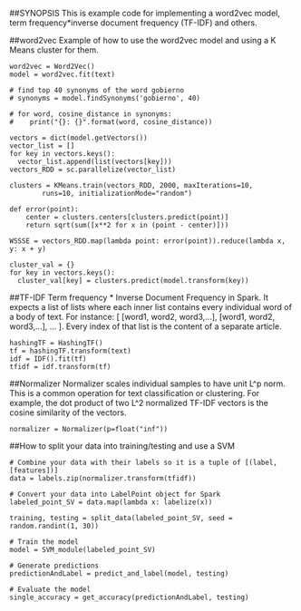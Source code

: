 ##SYNOPSIS
This is example code for implementing a word2vec model, term frequency*inverse document frequency (TF-IDF) and others.

##word2vec
Example of how to use the word2vec model and using a K Means cluster for them.

```
word2vec = Word2Vec()
model = word2vec.fit(text)

# find top 40 synonyms of the word gobierno
# synonyms = model.findSynonyms('gobierno', 40)

# for word, cosine_distance in synonyms:
#    print("{}: {}".format(word, cosine_distance))

vectors = dict(model.getVectors())
vector_list = []
for key in vectors.keys():
  vector_list.append(list(vectors[key]))
vectors_RDD = sc.parallelize(vector_list)

clusters = KMeans.train(vectors_RDD, 2000, maxIterations=10,
        runs=10, initializationMode="random")

def error(point):
    center = clusters.centers[clusters.predict(point)]
    return sqrt(sum([x**2 for x in (point - center)]))

WSSSE = vectors_RDD.map(lambda point: error(point)).reduce(lambda x, y: x + y)

cluster_val = {}
for key in vectors.keys():
  cluster_val[key] = clusters.predict(model.transform(key))
```

##TF-IDF
Term frequency * Inverse Document Frequency in Spark. It expects a list of lists where each inner list contains every
individual word of a body of text. For instance: [ [word1, word2, word3,...], [word1, word2, word3,...], ... ]. Every index
of that list is the content of a separate article.

```
hashingTF = HashingTF()
tf = hashingTF.transform(text)
idf = IDF().fit(tf)
tfidf = idf.transform(tf)
```

##Normalizer
Normalizer scales individual samples to have unit L^p norm. This is a common operation for text classification or
clustering. For example, the dot product of two L^2 normalized TF-IDF vectors is the cosine similarity of the
vectors.
```
normalizer = Normalizer(p=float("inf"))
```

##How to split your data into training/testing and use a SVM
```
# Combine your data with their labels so it is a tuple of [(label, [features])]
data = labels.zip(normalizer.transform(tfidf))

# Convert your data into LabelPoint object for Spark
labeled_point_SV = data.map(lambda x: labelize(x))

training, testing = split_data(labeled_point_SV, seed = random.randint(1, 30))

# Train the model
model = SVM_module(labeled_point_SV)

# Generate predictions
predictionAndLabel = predict_and_label(model, testing)

# Evaluate the model
single_accuracy = get_accuracy(predictionAndLabel, testing)
```
